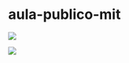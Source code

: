 # aula-publico-mit

![](https://media1.giphy.com/media/xUPGcCh4nUHyCkyuti/giphy.gif?cid=6c09b952kbkhr5d16cut5yyvwf9yd7nob641py1wskpsqaky&ep=v1_internal_gif_by)

![](![image](https://github.com/pedrin25/aula-publico-mit/assets/126177412/0ec7437d-8621-4c4a-9400-8c94b831d5dd)
)
